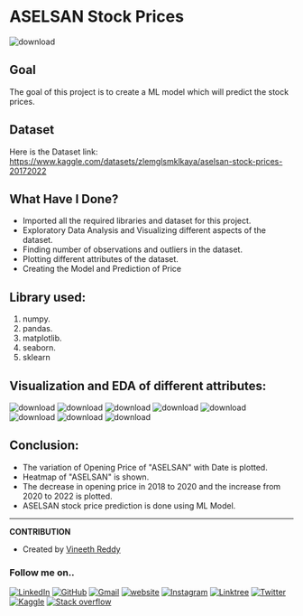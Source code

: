 
# ASELSAN Stock Prices

![download](https://user-images.githubusercontent.com/97960335/180611277-c6c6044c-fc3e-4bad-ab88-d1aad0bded45.jpg)

## Goal

The goal of this project is to create a ML model which will predict the stock prices.
## Dataset
Here is the Dataset link: https://www.kaggle.com/datasets/zlemglsmklkaya/aselsan-stock-prices-20172022

## What Have I Done?

- Imported all the required libraries and dataset for this project.
- Exploratory Data Analysis and Visualizing different aspects of the dataset.
- Finding number of observations and outliers in the dataset.
- Plotting different attributes of the dataset.
- Creating the Model and Prediction of Price
## Library used:

1. numpy.
2. pandas.
3. matplotlib.
4. seaborn.
5. sklearn
## Visualization and EDA of different attributes:

![download](https://user-images.githubusercontent.com/97960335/180611222-bcbf5e61-cc74-4ba7-9b90-89f2cfd2919f.png)
![download](https://user-images.githubusercontent.com/97960335/180611224-e1b325ff-605f-46dc-b5d5-c145a673c13c.png)
![download](https://user-images.githubusercontent.com/97960335/180611225-f63eae85-7e3c-421a-8f40-241884ed2bf1.png)
![download](https://user-images.githubusercontent.com/97960335/180611229-fefa8ec1-54bd-46fc-9e4b-746793dbf8fd.png)
![download](https://user-images.githubusercontent.com/97960335/180611233-6f68df38-beb3-48bd-8c13-80e61d60ea09.png)
![download](https://user-images.githubusercontent.com/97960335/180611235-a9ddbea7-2717-4032-bcfe-a2e8677ee461.png)
![download](https://user-images.githubusercontent.com/97960335/180611257-0ac8cc5c-6947-4dba-8547-0fc5342a281a.png)
![download](https://user-images.githubusercontent.com/97960335/180611261-e80e1bf5-7805-44d3-aa8e-83686bbc454d.png)

## Conclusion:

- The variation of Opening Price of "ASELSAN" with Date is plotted.
- Heatmap of "ASELSAN" is shown.
- The decrease in opening price in 2018 to 2020 and the increase from 2020 to 2022 is plotted.
- ASELSAN stock price prediction is done using ML Model.
_________
**CONTRIBUTION**

- Created by [Vineeth Reddy](https://linktr.ee/vineethreddy1997)

### Follow me on..
[![LinkedIn](https://img.shields.io/badge/linkedin-%230077B5.svg?style=for-the-badge&logo=linkedin&logoColor=white)](https://www.linkedin.com/in/vineethreddy1997/)
[![GitHub](https://img.shields.io/badge/github-%23121011.svg?style=for-the-badge&logo=github&logoColor=white)](https://github.com/VineethReddy1997)
[![Gmail](https://img.shields.io/badge/Gmail-D14836?style=for-the-badge&logo=gmail&logoColor=white)](mailto:vineethreddywithds@gmail.com)
[![website](https://img.shields.io/badge/website-000000?style=for-the-badge&logo=About.me&logoColor=white)](https://vineethdata.github.io/)
[![Instagram](https://img.shields.io/badge/Instagram-E4405F?style=for-the-badge&logo=instagram&logoColor=white)](https://www.instagram.com/vineeth_reddy_2426/)
[![Linktree](https://img.shields.io/badge/linktree-39E09B?style=for-the-badge&logo=linktree&logoColor=white)](https://linktr.ee/vineethreddy1997)
[![Twitter](https://img.shields.io/badge/Twitter-1DA1F2?style=for-the-badge&logo=twitter&logoColor=white)](https://twitter.com/gangulavineeth1)
[![Kaggle](https://img.shields.io/badge/Kaggle-20BEFF?style=for-the-badge&logo=Kaggle&logoColor=white)](https://www.kaggle.com/vineethreddygangula)
[![Stack overflow](https://img.shields.io/badge/Stack_Overflow-FE7A16?style=for-the-badge&logo=stack-overflow&logoColor=white)](https://stackoverflow.com/users/18168904/vineeth-reddy-gangula)
